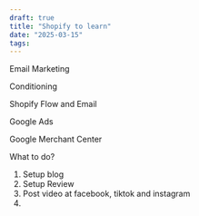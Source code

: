 ```yaml
---
draft: true
title: "Shopify to learn"
date: "2025-03-15"
tags: 
---
```

Email Marketing

Conditioning

Shopify Flow and Email


Google Ads


Google Merchant Center




What to do?

1. Setup blog
2. Setup Review
3. Post video at facebook, tiktok and instagram
4. 